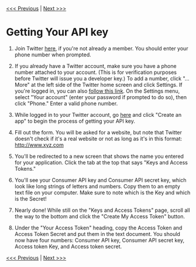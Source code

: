 [<<< Previous](01-what_is_api.md) | [Next >>>](03-accessing_api.md)

# Getting Your API key

1. Join Twitter [here](https://twitter.com/signup?lang=en), if you're not already a member. You should enter your phone number when prompted.

2. If you already have a Twitter account, make sure you have a phone number attached to your account. (This is for verification purposes before Twitter will issue you a developer key.) To add a number, click "... More" at the left side of the Twitter home screen and click Settings. If you're logged in, you can also [follow this link](https://twitter.com/settings/add_phone). On the Settings menu, select "Your account" (enter your password if prompted to do so), then click "Phone." Enter a valid phone number.

3. While logged in to your Twitter account, go [here](https://developer.twitter.com/en/apps) and click "Create an app" to begin the process of getting your API key.

4. Fill out the form. You will be asked for a website, but note that Twitter doesn't check if it's a real website or not as long as it's in this format: http://www.xyz.com

5. You'll be redirected to a new screen that shows the name you entered for your application. Click the tab at the top that says "Keys and Access Tokens."

6. You'll see your Consumer API key and Consumer API secret key, which look like long strings of letters and numbers. Copy them to an empty text file on your computer. Make sure to note which is the Key and which is the Secret!

7. Nearly done! While still on the "Keys and Access Tokens" page, scroll all the way to the bottom and click the "Create My Access Token" button.

8. Under the "Your Access Token" heading, copy the Access Token and Access Token Secret and put them in the text document. You should now  have four numbers: Consumer API key, Consumer API secret key, Access token Key, and Access token secret.

[<<< Previous](01-what_is_api.md) | [Next >>>](03-accessing_api.md)

